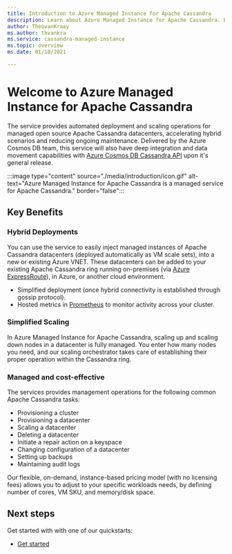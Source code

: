 ```yaml
---
title: Introduction to Azure Managed Instance for Apache Cassandra
description: Learn about Azure Managed Instance for Apache Cassandra. Built by the Azure Cosmos DB team, this service manages deployment and scaling of native open source instances of Apache Cassandra in Azure. 
author: TheovanKraay
ms.author: thvankra
ms.service: cassandra-managed-instance
ms.topic: overview
ms.date: 01/18/2021

---
```


# Welcome to Azure Managed Instance for Apache Cassandra

The service provides automated deployment and scaling operations for managed open source Apache Cassandra datacenters, accelerating hybrid scenarios and reducing ongoing maintenance. Delivered by the Azure Cosmos DB team, this service will also have deep integration and data movement capabilities with [Azure Cosmos DB Cassandra API](https://docs.microsoft.com/azure/cosmos-db/cassandra-introduction) upon it's general release.

:::image type="content" source="./media/introduction/icon.gif" alt-text="Azure Managed Instance for Apache Cassandra is a managed service for Apache Cassandra." border="false":::
<!-- ![Azure Managed Instance for Apache Cassandra is a managed service for Apache Cassandra.](./media/introduction/icon.gif) -->

## Key Benefits

### Hybrid Deployments

You can use the service to easily inject managed instances of Apache Cassandra datacenters (deployed automatically as VM scale sets), into a new or existing Azure VNET. These datacenters can be added to your existing Apache Cassandra ring running on-premises (via [Azure ExpressRoute](https://docs.microsoft.com/azure/architecture/reference-architectures/hybrid-networking/expressroute)), in Azure, or another cloud environment. 

- Simplified deployment (once hybrid connectivity is established through gossip protocol).
- Hosted metrics in [Prometheus](https://prometheus.io/docs/introduction/overview/) to monitor activity across your cluster.


### Simplified Scaling

In Azure Managed Instance for Apache Cassandra, scaling up and scaling down nodes in a datacenter is fully managed. You enter how many nodes you need, and our scaling orchestrator takes care of establishing their proper operation within the Cassandra ring.


### Managed and cost-effective

The services provides management operations for the following common Apache Cassandra tasks:

- Provisioning a cluster
- Provisioning a datacenter
- Scaling a datacenter
- Deleting a datacenter
- Initiate a repair action on a keyspace
- Changing configuration of a datacenter
- Setting up backups
- Maintaining audit logs

Our flexible, on-demand, instance-based pricing model (with no licensing fees) allows you to adjust to your specific workloads needs, by defining number of cores, VM SKU, and memory/disk space.

## Next steps

Get started with with one of our quickstarts:

- [Get started](quickstart.md)
